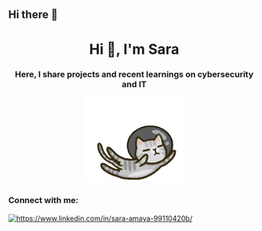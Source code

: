 ## Hi there 👋

<h1 align="center">Hi 👋, I'm Sara</h1>
<h3 align="center">Here, I share projects and recent learnings on cybersecurity and IT</h3>
<div align="center"><img src="https://github.com/SaramCySec/SaramCySec/blob/main/flyingcat.gif" width="200" /></div>


<h3 align="left">Connect with me:</h3>
<p align="left">
<a href="https://www.linkedin.com/in/sara-amaya-99110420b/" target="blank"><img align="center" src="https://raw.githubusercontent.com/rahuldkjain/github-profile-readme-generator/master/src/images/icons/Social/linked-in-alt.svg" alt="https://www.linkedin.com/in/sara-amaya-99110420b/" height="30" width="40" /></a>
</p>

<!--
**SaramCySec/SaramCySec** is a ✨ _special_ ✨ repository because its `README.md` (this file) appears on your GitHub profile.

Here are some ideas to get you started:

- 🔭 I’m currently working on ...
- 🌱 I’m currently learning ...
- 👯 I’m looking to collaborate on ...
- 🤔 I’m looking for help with ...
- 💬 Ask me about ...
- 📫 How to reach me: ...
- 😄 Pronouns: ...
- ⚡ Fun fact: ...
-->
